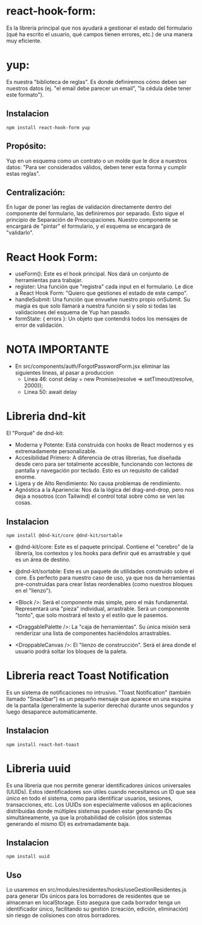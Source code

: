 # react-hook-form: 
Es la librería principal que nos ayudará a gestionar el estado del formulario (qué ha escrito el usuario, qué campos tienen errores, etc.) de una manera muy eficiente.
# yup: 
Es nuestra "biblioteca de reglas". Es donde definiremos cómo deben ser nuestros datos (ej. "el email debe parecer un email", "la cédula debe tener este formato"). 
## Instalacion
`npm install react-hook-form yup`
## Propósito: 
Yup en un esquema como un contrato o un molde que le dice a nuestros datos: "Para ser considerados válidos, deben tener esta forma y cumplir estas reglas".
## Centralización: 
En lugar de poner las reglas de validación directamente dentro del componente del formulario, las definiremos por separado. Esto sigue el principio de Separación de Preocupaciones. Nuestro componente se encargará de "pintar" el formulario, y el esquema se encargará de "validarlo".

# React Hook Form:
- useForm(): Este es el hook principal. Nos dará un conjunto de herramientas para trabajar.
- register: Una función que "registra" cada input en el formulario. Le dice a React Hook Form: "Quiero que gestiones el estado de este campo".
- handleSubmit: Una función que envuelve nuestro propio onSubmit. Su magia es que solo llamará a nuestra función si y solo si todas las validaciones del esquema de Yup han pasado.
- formState: { errors }: Un objeto que contendrá todos los mensajes de error de validación.


# NOTA IMPORTANTE
- En src/components/auth/ForgotPasswordForm.jsx eliminar las siguientes lineas, al pasar a produccion
  - Linea 46: const delay = new Promise(resolve => setTimeout(resolve, 2000));
  - Linea 50: await delay 

# Libreria dnd-kit
El "Porqué" de dnd-kit:
- Moderna y Potente: Está construida con hooks de React modernos y es extremadamente personalizable.
- Accesibilidad Primero: A diferencia de otras librerías, fue diseñada desde cero para ser totalmente accesible, funcionando con lectores de pantalla y navegación por teclado. Esto es un requisito de calidad enorme.
- Ligera y de Alto Rendimiento: No causa problemas de rendimiento.
- Agnóstica a la Apariencia: Nos da la lógica del drag-and-drop, pero nos deja a nosotros (con Tailwind) el control total sobre cómo se ven las cosas.
## Instalacion
`npm install @dnd-kit/core @dnd-kit/sortable`
- @dnd-kit/core: Este es el paquete principal. Contiene el "cerebro" de la librería, los contextos y los hooks para definir qué es arrastrable y qué es un área de destino.
- @dnd-kit/sortable: Este es un paquete de utilidades construido sobre el core. Es perfecto para nuestro caso de uso, ya que nos da herramientas pre-construidas para crear listas reordenables (como nuestros bloques en el "lienzo").

- \<Block />: Será el componente más simple, pero el más fundamental. Representará una "pieza" individual, arrastrable. Será un componente "tonto", que solo mostrará el texto y el estilo que le pasemos.
- \<DraggablePalette />: La "caja de herramientas". Su única misión será renderizar una lista de componentes <Block /> haciéndolos arrastrables.
- \<DroppableCanvas />: El "lienzo de construcción". Será el área donde el usuario podrá soltar los bloques de la paleta.

# Libreria react Toast Notification
Es un sistema de notificaciones no intrusivo. "Toast Notification" (también llamado "Snackbar") es un pequeño mensaje que aparece en una esquina de la pantalla (generalmente la superior derecha) durante unos segundos y luego desaparece automáticamente.

## Instalacion
`npm install react-hot-toast`

# Libreria uuid
Es una librería que nos permite generar identificadores únicos universales (UUIDs). Estos identificadores son útiles cuando necesitamos un ID que sea único en todo el sistema, como para identificar usuarios, sesiones, transacciones, etc. Los UUIDs son especialmente valiosos en aplicaciones distribuidas donde múltiples sistemas pueden estar generando IDs simultáneamente, ya que la probabilidad de colisión (dos sistemas generando el mismo ID) es extremadamente baja.
## Instalacion
`npm install uuid`

## Uso
Lo usaremos en src/modules/residentes/hooks/useGestionResidentes.js para generar IDs únicos para los borradores de residentes que se almacenan en localStorage. Esto asegura que cada borrador tenga un identificador único, facilitando su gestión (creación, edición, eliminación) sin riesgo de colisiones con otros borradores.


#